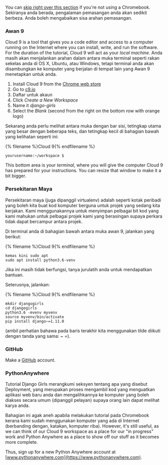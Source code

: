 You can [skip right over this section](http://tutorial.djangogirls.org/en/installation/#install-python) if you're not using a Chromebook. Sekiranya anda berada, pengalaman pemasangan anda akan sedikit berbeza. Anda boleh mengabaikan sisa arahan pemasangan.

### Awan 9

Cloud 9 is a tool that gives you a code editor and access to a computer running on the Internet where you can install, write, and run the software. For the duration of the tutorial, Cloud 9 will act as your *local machine*. Anda masih akan menjalankan arahan dalam antara muka terminal seperti rakan sekelas anda di OS X, Ubuntu, atau Windows, tetapi terminal anda akan disambungkan ke komputer yang berjalan di tempat lain yang Awan 9 menetapkan untuk anda.

1. Install Cloud 9 from the [Chrome web store](https://chrome.google.com/webstore/detail/cloud9/nbdmccoknlfggadpfkmcpnamfnbkmkcp)
2. Go to [c9.io](https://c9.io)
3. Daftar untuk akaun
4. Click *Create a New Workspace*
5. Name it *django-girls*
6. Select the *Blank* (second from the right on the bottom row with orange logo)

Sekarang anda perlu melihat antara muka dengan bar sisi, tetingkap utama yang besar dengan beberapa teks, dan tetingkap kecil di bahagian bawah yang kelihatan seperti ini:

{% filename %}Cloud 9{% endfilename %}

    yourusername:~/workspace $
    

This bottom area is your *terminal*, where you will give the computer Cloud 9 has prepared for your instructions. You can resize that window to make it a bit bigger.

### Persekitaran Maya

Persekitaran maya (juga dipanggil virtualenv) adalah seperti kotak peribadi yang boleh kita buat kod komputer berguna untuk projek yang sedang kita kerjakan. Kami menggunakannya untuk menyimpan pelbagai bit kod yang kami mahukan untuk pelbagai projek kami yang berasingan supaya perkara tidak dapat bercampur antara projek.

Di terminal anda di bahagian bawah antara muka awan 9, jalankan yang berikut:

{% filename %}Cloud 9{% endfilename %}

    kemas kini sudo apt
    sudo apt install python3.6-venv
    

Jika ini masih tidak berfungsi, tanya jurulatih anda untuk mendapatkan bantuan.

Seterusnya, jalankan:

{% filename %}Cloud 9{% endfilename %}

    mkdir djangogirls
    cd djangogirls
    python3.6 -mvenv myvenv
    source myvenv/bin/activate
    pip install django~=1.11.0
    

(ambil perhatian bahawa pada baris terakhir kita menggunakan tilde diikuti dengan tanda yang sama: ~ =).

### GitHub

Make a [GitHub](https://github.com) account.

### PythonAnywhere

Tutorial Django Girls merangkumi seksyen tentang apa yang disebut Deployment, yang merupakan proses mengambil kod yang menguatkan aplikasi web baru anda dan mengalihkannya ke komputer yang boleh diakses secara umum (dipanggil pelayan) supaya orang lain dapat melihat karya anda.

Bahagian ini agak aneh apabila melakukan tutorial pada Chromebook kerana kami sudah menggunakan komputer yang ada di Internet (berbanding dengan, katakan, komputer riba). However, it's still useful, as we can think of our Cloud 9 workspace as a place for our "in progress" work and Python Anywhere as a place to show off our stuff as it becomes more complete.

Thus, sign up for a new Python Anywhere account at [www.pythonanywhere.com](https://www.pythonanywhere.com).